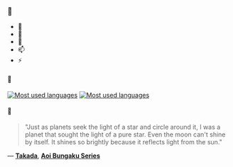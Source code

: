 ### 👋

- 🔭
- 🌱
- 💬
- 📫
- ⚡

#### 🧏

[![Most used languages](https://github-readme-stats-aynah.vercel.app/api/top-langs/?username=aynh&theme=solarized-dark&langs_count=6&layout=compact&hide_title=true)](https://github.com/anuraghazra/github-readme-stats#gh-dark-mode-only)
[![Most used languages](https://github-readme-stats-aynah.vercel.app/api/top-langs/?username=aynh&theme=solarized-light&langs_count=6&layout=compact&hide_title=true)](https://github.com/anuraghazra/github-readme-stats#gh-light-mode-only)

#### 💬

> "Just as planets seek the light of a star and circle around it, I was a planet that sought the light of a pure star. Even the moon can't shine by itself. It shines so brightly because it reflects light from the sun."

&mdash; [**Takada**](https://myanimelist.net/character.php?q=Takada&cat=character), [**Aoi Bungaku Series**](https://myanimelist.net/search/all?q=Aoi%20Bungaku%20Series&cat=all)
